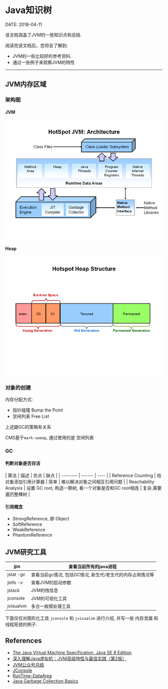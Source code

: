 Java知识树
=========

DATE: 2018-04-11

该文档涵盖了JVM的一些知识点和总结.

阅读完该文档后，您将会了解到:

* JVM的一些比较好的参考资料.
* 通过一些例子来观察JVM的特性

--------------------------------------------------------------------------------

JVM内存区域
-----------
### 架构图
#### JVM
![jvm_structure](https://raw.githubusercontent.com/dengqinghua/roses/master/assets/images/HotSpotJVMArchitecture.png)

#### Heap
![HotspotHeapStructure](https://raw.githubusercontent.com/dengqinghua/roses/master/assets/images/HotspotHeapStructure.png)

### 对象的创建
内存分配方式:

- 指针碰撞 Bump the Point
- 空闲列表 Free List

上述跟GC的策略有关系

CMS基于`mark-sweep`, 通过使用的是 空闲列表

### GC
#### 判断对象是否存活

| 算法 | 描述 | 优点 | 缺点 |
| -------- | ------ | ---- |
| Reference Counting | 给对象添加引用计算器 | 简单 | 难以解决对象之间相互引用问题 |
| Reachability Analysis | 设置 GC root, 构造一颗树, 看一个对象是否和GC root相连 | 复杂,需要遍历整棵树 |

#### 引用概念
- StrongReference, 即 Object
- SoftReference
- WeakReference
- PhantomReference

JVM研究工具
----------
| jps | 查看当前所有的java进程 |
|    --------     |   ------   |
| jstat -gc <vmid> | 查看当前gc情况, 包括GC情况, 新生代/老生代的内存占用情况等 |
| jinfo -v <vmid> | 查看JVM的启动参数 |
| jstack <vmid> | JVM的栈信息 |
| jconsole <vmid> | JVM的可视化工具 |
| jvisualvm <vmid> | 多合一故障处理工具 |

下面仅仅对图形化工具 `jconsole` 和 `jvisualvm` 进行介绍, 并写一些 内存泄漏
和 线程死锁的例子.

References
----------
- [The Java Virtual Machine Specification, Java SE 8 Edition](https://docs.oracle.com/javase/specs/jvms/se8/jvms8.pdf)
- [深入理解Java虚拟机：JVM高级特性与最佳实践（第2版）](https://item.jd.com/11252778.html)
- [JVM公众号总结](https://mp.weixin.qq.com/s/sFnMxEwJiYRjwTiBIjfcZg)
- [JConsole](https://docs.oracle.com/javase/8/docs/technotes/guides/management/jconsole.html)
- [RunTime-DataArea](http://java8.in/java-virtual-machine-run-time-data-areas/)
- [Java Garbage Collection Basics](http://www.oracle.com/webfolder/technetwork/tutorials/obe/java/gc01/index.html)
